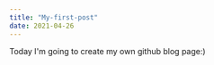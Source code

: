```yaml
---
title: "My-first-post"
date: 2021-04-26
---
```

Today I'm going to create my own github blog  page:)
